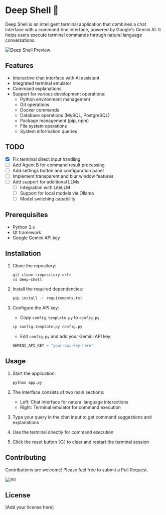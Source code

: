 # Deep Shell 🐚

Deep Shell is an intelligent terminal application that combines a chat interface with a command-line interface, powered by Google's Gemini AI. It helps users execute terminal commands through natural language conversations.



![Deep Shell Preview](https://github.com/gokul6350/dsh-shell/blob/main/screen_shots/Screenshot%202025-01-11%20010517.png?raw=true)

## Features

- Interactive chat interface with AI assistant
- Integrated terminal emulator 
- Command explanations
- Support for various development operations:
  - Python environment management
  - Git operations
  - Docker commands
  - Database operations (MySQL, PostgreSQL)
  - Package management (pip, npm)
  - File system operations
  - System information queries

## TODO

- [X] Fix terminal direct input handling
- [ ] Add Agent B for command result processing
- [ ] Add settings button and configuration panel
- [ ] Implement transparent and blur window features
- [ ] Add support for additional LLMs:
  - [ ] Integration with LiteLLM
  - [ ] Support for local models via Ollama
  - [ ] Model switching capability

## Prerequisites

- Python 3.x
- Qt framework
- Google Gemini API key



## Installation

1. Clone the repository:
   ```bash
   git clone <repository-url>
   cd deep-shell
   ```

2. Install the required dependencies:
   ```bash
   pip install -r requirements.txt
   ```

3. Configure the API key:
   - Copy `config.template.py` to `config.py`
   ```bash
   cp config.template.py config.py
   ```
   - Edit `config.py` and add your Gemini API key:
   ```python
   GEMINI_API_KEY = "your-api-key-here"
   ```

## Usage

1. Start the application:
   ```bash
   python app.py
   ```

2. The interface consists of two main sections:
   - Left: Chat interface for natural language interactions
   - Right: Terminal emulator for command execution

3. Type your query in the chat input to get command suggestions and explanations

4. Use the terminal directly for command execution

5. Click the reset button (↻) to clear and restart the terminal session

## Contributing

Contributions are welcome! Please feel free to submit a Pull Request.

![Alt](https://repobeats.axiom.co/api/embed/c9b5ec4073d100e9fd865ad1872ff07a0578caf6.svg "Repobeats analytics image")

## License

[Add your license here] 
